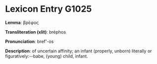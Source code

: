 # Lexicon Entry G1025

**Lemma**: βρέφος

**Transliteration (xlit)**: bréphos

**Pronunciation**: bref'-os

**Description**:
of uncertain affinity; an infant (properly, unborn) literally or figuratively:--babe, (young) child, infant.
